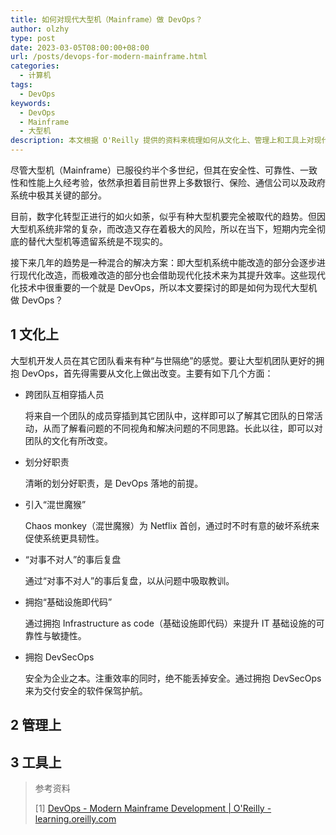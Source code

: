 ```yaml
---
title: 如何对现代大型机（Mainframe）做 DevOps？
author: olzhy
type: post
date: 2023-03-05T08:00:00+08:00
url: /posts/devops-for-modern-mainframe.html
categories:
  - 计算机
tags:
  - DevOps
keywords:
  - DevOps
  - Mainframe
  - 大型机
description: 本文根据 O'Reilly 提供的资料来梳理如何从文化上、管理上和工具上对现代大型机（Mainframe）做 DevOps。
---
```


尽管大型机（Mainframe）已服役约半个多世纪，但其在安全性、可靠性、一致性和性能上久经考验，依然承担着目前世界上多数银行、保险、通信公司以及政府系统中极其关键的部分。

目前，数字化转型正进行的如火如荼，似乎有种大型机要完全被取代的趋势。但因大型机系统非常的复杂，而改造又存在着极大的风险，所以在当下，短期内完全彻底的替代大型机等遗留系统是不现实的。

接下来几年的趋势是一种混合的解决方案：即大型机系统中能改造的部分会逐步进行现代化改造，而极难改造的部分也会借助现代化技术来为其提升效率。这些现代化技术中很重要的一个就是 DevOps，所以本文要探讨的即是如何为现代大型机做 DevOps？

## 1 文化上

大型机开发人员在其它团队看来有种“与世隔绝”的感觉。要让大型机团队更好的拥抱 DevOps，首先得需要从文化上做出改变。主要有如下几个方面：

- 跨团队互相穿插人员

  将来自一个团队的成员穿插到其它团队中，这样即可以了解其它团队的日常活动，从而了解看问题的不同视角和解决问题的不同思路。长此以往，即可以对团队的文化有所改变。

- 划分好职责

  清晰的划分好职责，是 DevOps 落地的前提。

- 引入“混世魔猴”

  Chaos monkey（混世魔猴）为 Netflix 首创，通过时不时有意的破坏系统来促使系统更具韧性。

- “对事不对人”的事后复盘

  通过“对事不对人”的事后复盘，以从问题中吸取教训。

- 拥抱“基础设施即代码”

  通过拥抱 Infrastructure as code（基础设施即代码）来提升 IT 基础设施的可靠性与敏捷性。

- 拥抱 DevSecOps

  安全为企业之本。注重效率的同时，绝不能丢掉安全。通过拥抱 DevSecOps 来为交付安全的软件保驾护航。

## 2 管理上

## 3 工具上

> 参考资料
>
> [1] [DevOps - Modern Mainframe Development | O'Reilly - learning.oreilly.com](https://learning.oreilly.com/library/view/modern-mainframe-development/9781098107017/ch09.html)
